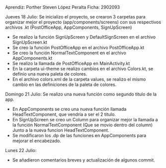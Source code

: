 Aprendiz: Porther Steven López Peralta
Ficha: 2902093

Jueves 18 Julio: Se inicializo el proyecto, se crearon 3 carpetas para organizar mejor el proyecto (app/components/screens) con sus respectivos archivos .kt (PostOfficeApp, AppComponents, SignUpScreen)
- Se realizo la función SignUpScreen y DefaultSignScreen en el archivo SignUpScreen.kt
- Se creo la función PostOfficeApp en el archivo PostOfficeApp.kt
- Se creo la función NormalTextComponent en el archivo AppComponents.kt
- Se realizo la llamada de PostOfficeApp en MainActivity.kt
- En la carpeta ui-theme se realizo cambios en el archivo Colors.kt, se definio una nueva paleta de colores.
- En el archivo colors.xml de la carpeta values, se realizo el mismo cambio en las definiciones de la paleta de colores.

Domingo 21 Julio: Se realizo una nueva función como segundo titulo de la app.
- En AppComponents se creo una nueva función llamada HeadTextComponent, que vendría a ser el 2 titulo.
- En SignUpScreen se creo un Column para organizar mejor la llamada a la función NormalTextComponent (Que se movio dentro del column) Junto a la nueva funcion HeadTextComponent.
- Se modificaron los .dp de las funciones en AppComponents para mejorar el encabezado.

Lunes 22 Julio: 
- Se añadieron comentarios breves y actualización de algunos commit.
